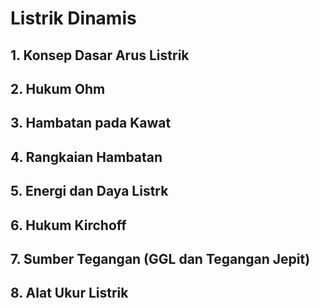 # Listrik Dinamis

## 1. Konsep Dasar Arus Listrik
## 2. Hukum Ohm
## 3. Hambatan pada Kawat
## 4. Rangkaian Hambatan
## 5. Energi dan Daya Listrk
## 6. Hukum Kirchoff
## 7. Sumber Tegangan (GGL dan Tegangan Jepit)
## 8. Alat Ukur Listrik
